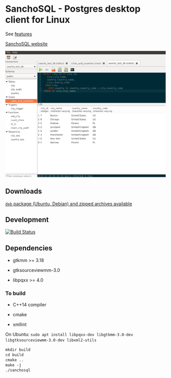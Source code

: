# SanchoSQL - Postgres desktop client for Linux

See [features](https://lchsk.com/sanchosql/features.html)

[SanchoSQL website](https://lchsk.com/sanchosql)

![SanchoSQL code editor](./sanchosql_editor_1.png)

## Downloads

[`deb` package (Ubuntu, Debian) and zipped archives available](https://github.com/lchsk/sanchosql/releases/tag/v0.1)

## Development

[![Build Status](https://travis-ci.org/lchsk/sanchosql.svg?branch=master)](https://travis-ci.org/lchsk/sanchosql)

## Dependencies

- gtkmm >= 3.18

- gtksourceviewmm-3.0

- libpqxx >= 4.0

### To build

- C++14 compiler

- cmake

- xmllint

On Ubuntu: `sudo apt install libpqxx-dev libgtkmm-3.0-dev libgtksourceviewmm-3.0-dev libxml2-utils`

```
mkdir build
cd build
cmake ..
make -j
./sanchosql
```


